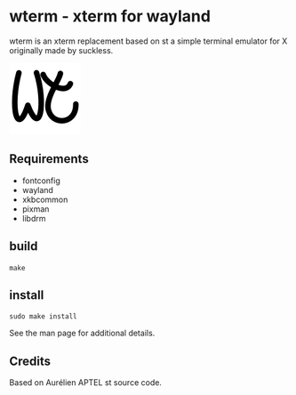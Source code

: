 # wterm - xterm for wayland


wterm is an xterm replacement based on st a simple terminal emulator for X
originally made by suckless.


![logo](contrib/logo/wterm.png "ebin logo")

## Requirements


* fontconfig
* wayland
* xkbcommon
* pixman
* libdrm

## build

    make

## install

    sudo make install

See the man page for additional details.

## Credits

Based on Aurélien APTEL <aurelien dot aptel at gmail dot com> st source code.
